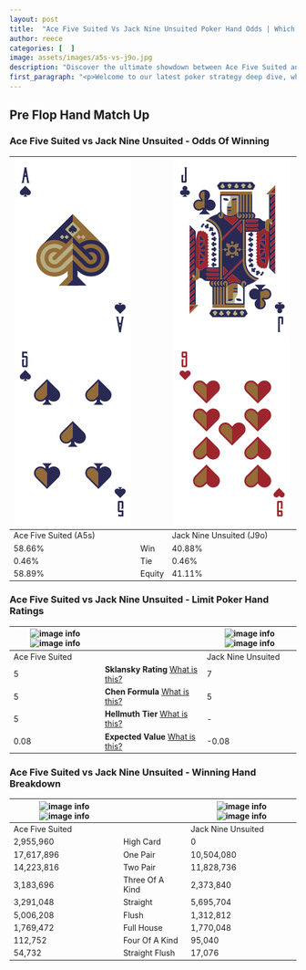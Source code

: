 ```yaml
---
layout: post
title:  "Ace Five Suited Vs Jack Nine Unsuited Poker Hand Odds | Which Is The Better Hand In Poker? A Complete Guide"
author: reece
categories: [  ]
image: assets/images/a5s-vs-j9o.jpg
description: "Discover the ultimate showdown between Ace Five Suited and Jack Nine Unsuited in poker! Uncover the odds, strategies, and scenarios where one hand triumphs over the other. Get ready to up your poker game with this thrilling analysis."
first_paragraph: "<p>Welcome to our latest poker strategy deep dive, where we're pitting two distinct hands against each other in a high-stakes showdown: Ace Five Suited vs Jack Nine Unsuited.</p><p>In the dynamic world of poker, every decision counts, and knowing which hand holds the upper hand is key to your success at the table.</p><p>In this article, we'll dissect these two hands, explore the scenarios where one dominates the other, and equip you with the knowledge to make strategic choices that can tip the odds in your favor.</p><p>Get ready to unravel the intriguing dynamics of these poker hands and elevate your game to new heights.</p>"
---
```




[comment]: # (sp0)

## Pre Flop Hand Match Up

<div class="table hand-ratings" markdown="1"> 



### Ace Five Suited vs Jack Nine Unsuited - Odds Of Winning


    
| ![image info](assets/images/hand1/a.png) ![image info](assets/images/hand1/5.png) |  | ![image info](assets/images/hand2/j.png) ![image info](assets/images/hand2/9o.png) |
| -------- | -------- | -------- |
| Ace Five Suited (A5s) |  | Jack Nine Unsuited (J9o) |
| 58.66% | Win | 40.88% |
| 0.46% | Tie | 0.46% |
| 58.89% | Equity | 41.11% |




[comment]: # (sp1)



### Ace Five Suited vs Jack Nine Unsuited - Limit Poker Hand Ratings


    
| ![image info](https://www.riverpairs.com/assets/images/hand1/a.png) ![image info](https://www.riverpairs.com/assets/images/hand1/5.png) |  | ![image info](https://www.riverpairs.com/assets/images/hand2/j.png) ![image info](https://www.riverpairs.com/assets/images/hand2/9o.png) |
| -------- | -------- | -------- |
| Ace Five Suited |  | Jack Nine Unsuited |
| 5 | **Sklansky Rating** [What is this?](/sklansky-rating-explained) | 7 |
| 5 | **Chen Formula** [What is this?](/chen-formula-explained) | 5 |
| 5 | **Hellmuth Tier** [What is this?](/Hellmuth-tier-explained) | - |
| 0.08 | **Expected Value** [What is this?](/expected-value-explained) | -0.08 |




[comment]: # (sp2)



### Ace Five Suited vs Jack Nine Unsuited - Winning Hand Breakdown


    
| ![image info](https://www.riverpairs.com/assets/images/hand1/a.png) ![image info](https://www.riverpairs.com/assets/images/hand1/5.png) |  | ![image info](https://www.riverpairs.com/assets/images/hand2/j.png) ![image info](https://www.riverpairs.com/assets/images/hand2/9o.png) |
| -------- | -------- | -------- |
| Ace Five Suited |  | Jack Nine Unsuited |
| 2,955,960 | High Card | 0 |
| 17,617,896 | One Pair | 10,504,080 |
| 14,223,816 | Two Pair | 11,828,736 |
| 3,183,696 | Three Of A Kind | 2,373,840 |
| 3,291,048 | Straight | 5,695,704 |
| 5,006,208 | Flush | 1,312,812 |
| 1,769,472 | Full House | 1,770,048 |
| 112,752 | Four Of A Kind | 95,040 |
| 54,732 | Straight Flush | 17,076 |




[comment]: # (sp3)



</div>

[comment]: # (sp4)



[comment]: # (sp5)

